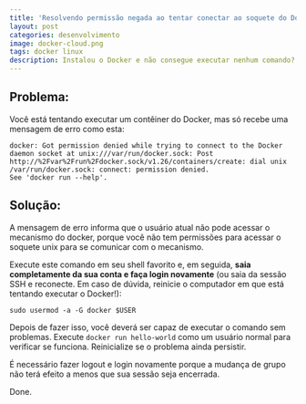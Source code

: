 ```yaml
---
title: 'Resolvendo permissão negada ao tentar conectar ao soquete do Docker'
layout: post
categories: desenvolvimento
image: docker-cloud.png
tags: docker linux
description: Instalou o Docker e não consegue executar nenhum comando?
---
```


## Problema:

Você está tentando executar um contêiner do Docker, mas só recebe uma mensagem de erro como esta:

```
docker: Got permission denied while trying to connect to the Docker daemon socket at unix:///var/run/docker.sock: Post http://%2Fvar%2Frun%2Fdocker.sock/v1.26/containers/create: dial unix /var/run/docker.sock: connect: permission denied.
See 'docker run --help'.
```

## Solução:

A mensagem de erro informa que o usuário atual não pode acessar o mecanismo do docker, porque você não tem permissões para acessar o soquete unix para se comunicar com o mecanismo.

Execute este comando em seu shell favorito e, em seguida, **saia completamente da sua conta e faça login novamente** (ou saia da sessão SSH e reconecte. Em caso de dúvida, reinicie o computador em que está tentando executar o Docker!):

```
sudo usermod -a -G docker $USER
```

Depois de fazer isso, você deverá ser capaz de executar o comando sem problemas. Execute `docker run hello-world` como um usuário normal para verificar se funciona. Reinicialize se o problema ainda persistir.

É necessário fazer logout e login novamente porque a mudança de grupo não terá efeito a menos que sua sessão seja encerrada.

Done.
